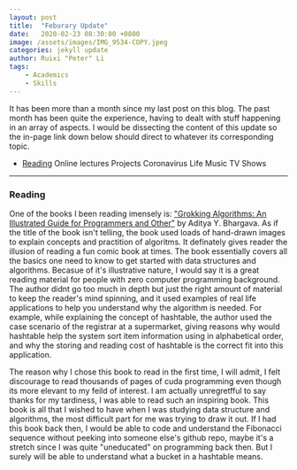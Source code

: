 ```yaml
---
layout: post
title:  "Feburary Update"
date:   2020-02-23 08:30:00 +0800
image: /assets/images/IMG_9534-COPY.jpeg
categories: jekyll update
author: Ruixi "Peter" Li
tags: 
    - Academics
    - Skills
---
```



It has been more than a month since my last post on this blog. The past month has been
quite the experience, having to dealt with stuff happening in an array of aspects. 
I would be dissecting the content of this update so the in-page link down below should direct to whatever its corresponding topic. 

* [Reading](#reading)
Online lectures
Projects 
Coronavirus
Life
Music
TV Shows 

--- 
### Reading
One of the books I been reading imensely is: ["Grokking Algorithms: An Illustrated Guide for Programmers and Other"](https://www.goodreads.com/book/show/22847284-grokking-algorithms-an-illustrated-guide-for-programmers-and-other-curio) by Aditya Y. Bhargava. As if the title of the book isn't telling, the book used loads of hand-drawn images to explain concepts and practition of algoritms. It definately gives reader the illusion of reading a fun comic book at times. The book essentially covers all the basics one need to know to get started with data structures and algorithms. Becasue of it's illustrative nature, I would say it is a great reading material for people with zero computer programming background. The author didnt go too much in depth but just the right amount of material to keep the reader's mind spinning, and it used examples of real life applications to help you understand why the algorithm is needed. For example, while explaining the concept of hashtable, the author used the case scenario of the registrar at a supermarket, giving reasons why would hashtable help the system sort item information using in alphabetical order, and why the storing and reading cost of hashtable is the correct fit into this application. 

The reason why I chose this book to read in the first time, I will admit, I felt discourage to read thousands of pages of cuda programming even though its more elevant to my feild of interest. I am actually unregretfful to say thanks for my tardiness, I was able to read such an inspiring book. This book is all that I wished to have when I was studying data structure and algorithms, the most difficult part for me was trying to draw it out. If I had this book back then, I would be able to code and understand the Fibonacci sequence without peeking into someone else's github repo, maybe it's a stretch since I was quite "uneducated" on programming back then. But I surely will be able to understand what a bucket in a hashtable means. 